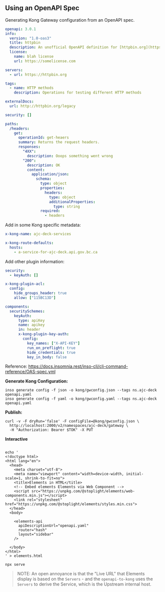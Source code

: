 ## Using an OpenAPI Spec

Generating Kong Gateway configuration from an OpenAPI spec.

```yaml
openapi: 3.0.1
info:
  version: "1.0-oas3"
  title: httpbin
  description: An unofficial OpenAPI definition for [httpbin.org](https://httpbin.org).
  license:
    name: blah license
    url: https://somelicense.com

servers:
  - url: https://httpbin.org

tags:
  - name: HTTP methods
    description: Operations for testing different HTTP methods

externalDocs:
  url: http://httpbin.org/legacy

security: []

paths:
  /headers:
    get:
      operationId: get-heaers
      summary: Returns the request headers.
      responses:
        "4XX":
          description: Ooops something went wrong
        "200":
          description: OK
          content:
            application/json:
              schema:
                type: object
                properties:
                  headers:
                    type: object
                    additionalProperties:
                      type: string
                required:
                  - headers
```

Add in some Kong specific metadata:

```yaml
x-kong-name: ajc-deck-services

x-kong-route-defaults:
  hosts:
    - a-service-for-ajc-deck.api.gov.bc.ca
```

Add other plugin information:

```yaml
security:
  - keyAuth: []

x-kong-plugin-acl:
  config:
    hide_groups_header: true
    allow: ["115BC13D"]

components:
  securitySchemes:
    keyAuth:
      type: apiKey
      name: apikey
      in: header
      x-kong-plugin-key-auth:
        config:
          key_names: ["X-API-KEY"]
          run_on_preflight: true
          hide_credentials: true
          key_in_body: false
```

Reference: https://docs.insomnia.rest/inso-cli/cli-command-reference/OAS-spec.yml

**Generate Kong Configuration:**

```shell
inso generate config -f json -o kong/gwconfig.json --tags ns.ajc-deck openapi.yaml
inso generate config -f yaml -o kong/gwconfig.yaml --tags ns.ajc-deck openapi.yaml
```

**Publish:**

```shell
curl -v -F dryRun='false' -F configFile=@kong/gwconfig.json \
  http://localhost:2000/v2/namespaces/ajc-deck/gateway \
  -H "Authorization: Bearer $TOK" -X PUT
```

**Interactive**

```shell

echo '
<!doctype html>
<html lang="en">
  <head>
    <meta charset="utf-8">
    <meta name="viewport" content="width=device-width, initial-scale=1, shrink-to-fit=no">
    <title>Elements in HTML</title>
    <!-- Embed elements Elements via Web Component -->
    <script src="https://unpkg.com/@stoplight/elements/web-components.min.js"></script>
    <link rel="stylesheet" href="https://unpkg.com/@stoplight/elements/styles.min.css">
  </head>
  <body>

    <elements-api
      apiDescriptionUrl="openapi.yaml"
      router="hash"
      layout="sidebar"
    />

  </body>
</html>
' > elements.html

npx serve
```

> NOTE: An open annoyance is that the "Live URL" that Elements display is based on the `Servers` - and the `openapi-to-kong` uses the `Servers` to derive the Service, which is the Upstream internal host.
